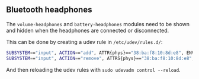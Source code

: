 ## Bluetooth headphones
The `volume-headphones` and `battery-headphones` modules need to be shown and hidden when the headphones are connected or disconnected.

This can be done by creating a udev rule in `/etc/udev/rules.d/`:
```sh
SUBSYSTEM=="input", ACTION=="add", ATTR{phys}=="38:ba:f8:10:8d:e8", ENV{XDG_RUNTIME_DIR}="/run/user/1000", RUN+="/usr/bin/polybar-msg action '#headphone-volume.module_show'" RUN+="/usr/bin/polybar-msg action '#headphone-battery.module_show'"
SUBSYSTEM=="input", ACTION=="remove", ATTRS{phys}=="38:ba:f8:10:8d:e8", ENV{XDG_RUNTIME_DIR}="/run/user/1000", RUN+="/usr/bin/polybar-msg action '#headphone-volume.module_hide'" RUN+="/usr/bin/polybar-msg action '#headphone-battery.module_hide'"
```
And then reloading the udev rules with `sudo udevadm control --reload`.

